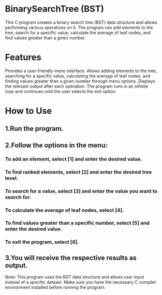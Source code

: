 # BinarySearchTree (BST)

This C program creates a binary search tree (BST) data structure and allows performing various operations on it. 
The program can add elements to the tree, search for a specific value, calculate the average of leaf nodes, and find values greater than a given number.

# Features
Provides a user-friendly menu interface.
Allows adding elements to the tree, searching for a specific value, calculating the average of leaf nodes, and finding values greater than a given number through menu options.
Displays the relevant output after each operation.
The program runs in an infinite loop and continues until the user selects the exit option.

# How to Use

## 1.Run the program.

## 2.Follow the options in the menu:

  ### To add an element, select [1] and enter the desired value.
  ### To find ranked elements, select [2] and enter the desired tree level.
  ### To search for a value, select [3] and enter the value you want to search for.
  ### To calculate the average of leaf nodes, select [4].
  ### To find values greater than a specific number, select [5] and enter the desired value.
  ### To exit the program, select [6].

## 3.You will receive the respective results as output.

Note: This program uses the BST data structure and allows user input instead of a specific dataset. Make sure you have the necessary C compiler environment installed before running the program.
